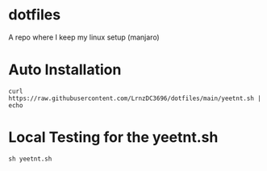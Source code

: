 # dotfiles

A repo where I keep my linux setup (manjaro)

# Auto Installation

`curl https://raw.githubusercontent.com/LrnzDC3696/dotfiles/main/yeetnt.sh | echo`

# Local Testing for the yeetnt.sh

`sh yeetnt.sh`
